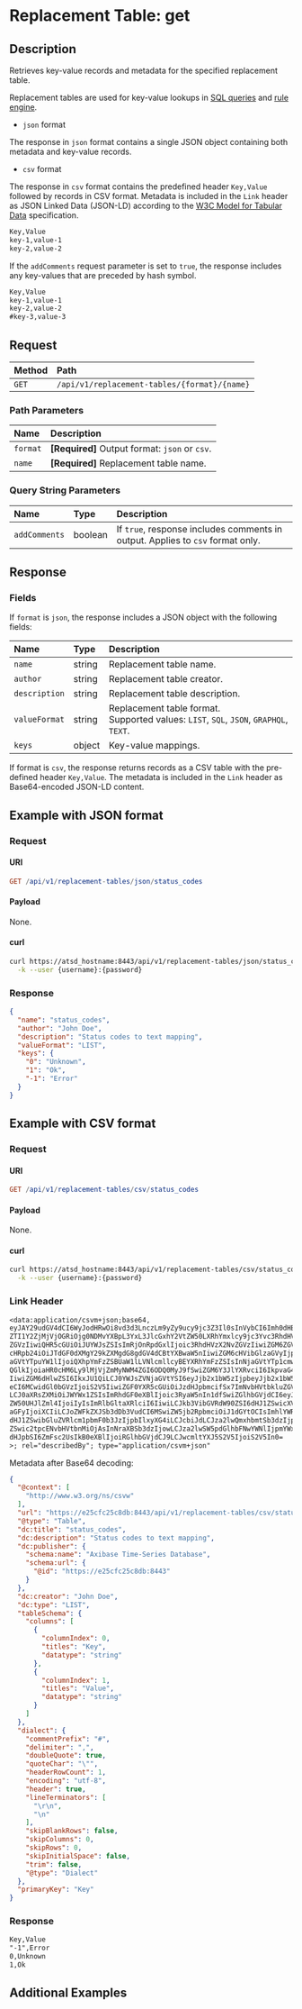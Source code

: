 # Replacement Table: get

## Description

Retrieves key-value records and metadata for the specified replacement table.

Replacement tables are used for key-value lookups in [SQL queries](../../../sql/README.md#lookup) and [rule engine](../../../rule-engine/functions-lookup.md#lookup).

* `json` format

The response in `json` format contains a single JSON object containing both metadata and key-value records.

* `csv` format

The response in `csv` format contains the predefined header `Key,Value` followed by records in CSV format. Metadata is included in the `Link` header as JSON Linked Data (JSON-LD) according to the [W3C Model for Tabular Data](https://www.w3.org/TR/tabular-data-model/) specification.

```txt
Key,Value
key-1,value-1
key-2,value-2
```

If the `addComments` request parameter is set to `true`, the response includes any key-values that are preceded by hash symbol.

```txt
Key,Value
key-1,value-1
key-2,value-2
#key-3,value-3
```

## Request

| **Method** | **Path** |
|:---|:---|
| `GET` | `/api/v1/replacement-tables/{format}/{name}` |

### Path Parameters

| **Name** | **Description** |
|:---|:---|
| `format` | **[Required]** Output format: `json` or `csv`. |
| `name` | **[Required]** Replacement table name. |

### Query String Parameters

| **Name** | **Type** | **Description** |
|:---|:---|:---|
| `addComments` | boolean | If `true`, response includes comments in output. Applies to `csv` format only. |

## Response

### Fields

If `format` is `json`, the response includes a JSON object with the following fields:

|**Name**|**Type**|**Description**|
|:---|:---|:---|
| `name` |string|Replacement table name.|
| `author` |string|Replacement table creator.|
| `description` |string|Replacement table description.|
| `valueFormat` |string|Replacement table format.<br>Supported values: `LIST`, `SQL`, `JSON`, `GRAPHQL`, `TEXT`. |
| `keys` |object|Key-value mappings.|

If format is `csv`, the response returns records as a CSV table with the pre-defined header `Key,Value`. The metadata is included in the `Link` header as Base64-encoded JSON-LD content.

## Example with JSON format

### Request

#### URI

```elm
GET /api/v1/replacement-tables/json/status_codes
```

#### Payload

None.

#### curl

```bash
curl https://atsd_hostname:8443/api/v1/replacement-tables/json/status_codes \
  -k --user {username}:{password}
```

### Response

```json
{
  "name": "status_codes",
  "author": "John Doe",
  "description": "Status codes to text mapping",
  "valueFormat": "LIST",
  "keys": {
    "0": "Unknown",
    "1": "Ok",
    "-1": "Error"
  }
}
```

## Example with CSV format

### Request

#### URI

```elm
GET /api/v1/replacement-tables/csv/status_codes
```

#### Payload

None.

#### curl

```bash
curl https://atsd_hostname:8443/api/v1/replacement-tables/csv/status_codes \
  -k --user {username}:{password}
```

### Link Header

```txt
<data:application/csvm+json;base64,
eyJAY29udGV4dCI6WyJodHRwOi8vd3d3LnczLm9yZy9ucy9jc3Z3Il0sInVybCI6Imh0dHBzOi8v
ZTI1Y2ZjMjVjOGRiOjg0NDMvYXBpL3YxL3JlcGxhY2VtZW50LXRhYmxlcy9jc3Yvc3RhdHVzX2Nv
ZGVzIiwiQHR5cGUiOiJUYWJsZSIsImRjOnRpdGxlIjoic3RhdHVzX2NvZGVzIiwiZGM6ZGVzY3Jp
cHRpb24iOiJTdGF0dXMgY29kZXMgdG8gdGV4dCBtYXBwaW5nIiwiZGM6cHVibGlzaGVyIjp7InNj
aGVtYTpuYW1lIjoiQXhpYmFzZSBUaW1lLVNlcmllcyBEYXRhYmFzZSIsInNjaGVtYTp1cmwiOnsi
QGlkIjoiaHR0cHM6Ly9lMjVjZmMyNWM4ZGI6ODQ0MyJ9fSwiZGM6Y3JlYXRvciI6IkpvaG4gRG9l
IiwiZGM6dHlwZSI6IkxJU1QiLCJ0YWJsZVNjaGVtYSI6eyJjb2x1bW5zIjpbeyJjb2x1bW5JbmRl
eCI6MCwidGl0bGVzIjoiS2V5IiwiZGF0YXR5cGUiOiJzdHJpbmcifSx7ImNvbHVtbkluZGV4Ijox
LCJ0aXRsZXMiOiJWYWx1ZSIsImRhdGF0eXBlIjoic3RyaW5nIn1dfSwiZGlhbGVjdCI6eyJjb21t
ZW50UHJlZml4IjoiIyIsImRlbGltaXRlciI6IiwiLCJkb3VibGVRdW90ZSI6dHJ1ZSwicXVvdGVD
aGFyIjoiXCIiLCJoZWFkZXJSb3dDb3VudCI6MSwiZW5jb2RpbmciOiJ1dGYtOCIsImhlYWRlciI6
dHJ1ZSwibGluZVRlcm1pbmF0b3JzIjpbIlxyXG4iLCJcbiJdLCJza2lwQmxhbmtSb3dzIjpmYWxz
ZSwic2tpcENvbHVtbnMiOjAsInNraXBSb3dzIjowLCJza2lwSW5pdGlhbFNwYWNlIjpmYWxzZSwi
dHJpbSI6ZmFsc2UsIkB0eXBlIjoiRGlhbGVjdCJ9LCJwcmltYXJ5S2V5IjoiS2V5In0=
>; rel="describedBy"; type="application/csvm+json"
```

Metadata after Base64 decoding:

```json
{
  "@context": [
    "http://www.w3.org/ns/csvw"
  ],
  "url": "https://e25cfc25c8db:8443/api/v1/replacement-tables/csv/status_codes",
  "@type": "Table",
  "dc:title": "status_codes",
  "dc:description": "Status codes to text mapping",
  "dc:publisher": {
    "schema:name": "Axibase Time-Series Database",
    "schema:url": {
      "@id": "https://e25cfc25c8db:8443"
    }
  },
  "dc:creator": "John Doe",
  "dc:type": "LIST",
  "tableSchema": {
    "columns": [
      {
        "columnIndex": 0,
        "titles": "Key",
        "datatype": "string"
      },
      {
        "columnIndex": 1,
        "titles": "Value",
        "datatype": "string"
      }
    ]
  },
  "dialect": {
    "commentPrefix": "#",
    "delimiter": ",",
    "doubleQuote": true,
    "quoteChar": "\"",
    "headerRowCount": 1,
    "encoding": "utf-8",
    "header": true,
    "lineTerminators": [
      "\r\n",
      "\n"
    ],
    "skipBlankRows": false,
    "skipColumns": 0,
    "skipRows": 0,
    "skipInitialSpace": false,
    "trim": false,
    "@type": "Dialect"
  },
  "primaryKey": "Key"
}
```

### Response

```txt
Key,Value
"-1",Error
0,Unknown
1,Ok
```

## Additional Examples
